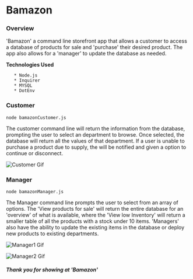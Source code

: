 # Bamazon

### Overview 

'Bamazon' a command line storefront app that allows a customer to access a database of products for sale and 'purchase' their desired product. The app also allows for a 'manager' to update the database as needed.

**Technologies Used**
```
   * Node.js
   * Inquirer
   * MYSQL
   * DotEnv
```
### Customer
```
node bamazonCustomer.js
```

The customer command line will return the information from the database, prompting the user to select an department to browse. Once selected, the database will return all the values of that department. If a user is unable to purchase a product due to supply, the will be notified and given a option to continue or disconnect. 

![Customer Gif](https://media.giphy.com/media/W2F260Ya8FbjZYJ56h/giphy.gif)

### Manager
```
node bamazonManager.js
```

The Manager command line prompts the user to select from an array of options. The 'View products for sale' will return the entire database for an 'overview' of what is available, where the 'View low Inventory' will return a smaller table of all the products with a stock under 10 items. 'Managers' also have the ability to update the existing items in the database or deploy new products to existing departments.

![Manager1 Gif](https://media.giphy.com/media/iE3hLGwM50dBEtMSK9/giphy.gif)

![Manager2 Gif](https://media.giphy.com/media/SWcDAKBXU6TtEOQ9se/giphy.gif)

##### Thank you for showing at 'Bamazon'
